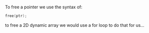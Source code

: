 To free a pointer we use the syntax of:
```c
free(ptr);
```

to free a 2D dynamic array we would use a for loop to do that for us…